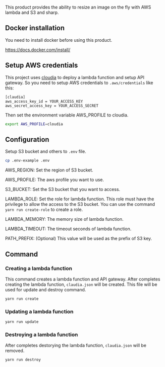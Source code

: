 This product provides the ability to resize an image on the fly with AWS lambda and S3 and sharp.

## Docker installation

You need to install docker before using this product.

https://docs.docker.com/install/

## Setup AWS credentials

This project uses [cloudia](https://github.com/claudiajs/claudia) to deploy a lambda function and setup API gateway.
So you need to setup AWS credentials to `.aws/credentials` like this:

```
[claudia]
aws_access_key_id = YOUR_ACCESS_KEY
aws_secret_access_key = YOUR_ACCESS_SECRET
```

Then set the environment variable AWS_PROFILE to cloudia.

```bash
export AWS_PROFILE=cloudia
```

## Configuration

Setup S3 bucket and others to `.env` file.

```bash
cp .env-example .env
```

AWS_REGION:
Set the region of S3 bucket.

AWS_PROFILE:
The aws profile you want to use.

S3_BUCKET:
Set the S3 bucket that you want to access.

LAMBDA_ROLE:
Set the role for lambda function.
This role must have the privilege to allow the access to the S3 bucket.
You can use the command `yarn run create-role` to create a role.

LAMBDA_MEMORY:
The memory size of lambda function.

LAMBDA_TIMEOUT:
The timeout seconds of lambda function.

PATH_PREFIX: (Optional)
This value will be used as the prefix of S3 key.

## Command

### Creating a lambda function

This command creates a lambda function and API gateway.
After completes creating the lambda function, `claudia.json` will be created.
This file will be used for update and destroy command.

```bash
yarn run create
```

### Updating a lambda function

```bash
yarn run update
```

### Destroying a lambda function

After completes destorying the lambda function, `claudia.json` will be removed.

```bash
yarn run destroy
```

